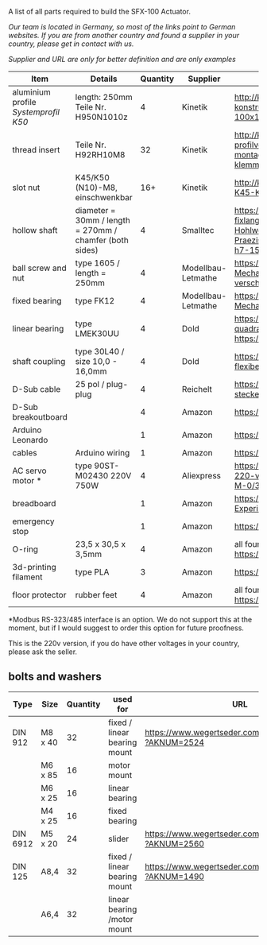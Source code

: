 A list of all parts required to build the SFX-100 Actuator.

_Our team is located in Germany, so most of the links point to German websites._
_If you are from another country and found a supplier in your country, please get in contact with us._

_Supplier and URL are only for better definition and are only examples_

| Item | Details | Quantity | Supplier | URL |
|---|---|---|---|---|
| aluminium profile _Systemprofil K50_ |  length: 250mm Teile Nr. H950N1010z | 4  |  Kinetik | <http://kinetikmsystem.de/profilsystem--konstruktionsprofile-K50-Nut-10/Aluminiumprofil-100x100--Konstruktionsprofil-K50--N10--100x100.html>  |
| thread insert  | Teile Nr. H92RH10M8  | 32  | Kinetik   | http://kinetikmsystem.de/Aluprofil-Verbindungstechnik--profilverbindungstechnik--profilverbinder--montageverbinder--gelenke--schnellverbinder--klemmverbinder-/Reduzierhuelse-RH10-M8.html  |
| slot nut  | K45/K50 (N10)-M8, einschwenkbar | 16+ | Kinetik  |  http://kinetikmsystem.de/DIN--und-Normteile/Nutenstein-K45-K50--N10--M8--einschwenkbar.html |
| hollow shaft  | diameter = 30mm / length = 270mm / chamfer (both sides)  | 4  | Smalltec  | https://smalltec.de/de/wellenfuehrungen/praezisionswellen-fixlang/gehaertete-wellen/hohlwellen/Praezisions---Hohlwelle---30mm--C60-oder-100Cr6--Praezisionswelle----gehaertet--geschliffen--Toleranz-h7-1513.html  |
| ball screw and nut  | type 1605 / length = 250mm | 4 | Modellbau-Letmathe | https://www.rc-letmathe.de/CNC-Mechanik/Kugelumlaufspindel-mit-Mutter-1605---verschiedene-Laengen |
| fixed bearing | type FK12 | 4 | Modellbau-Letmathe | https://www.rc-letmathe.de/CNC-Mechanik/Festlagereinheit-FK12 |
| linear bearing | type LMEK30UU | 4 | Dold | https://www.dold-mechatronik.de/Linearlager-mit-quadratischem-Flansch-30mm-LMEK30UU   https://www.ebay.de/itm/162415651574 |
| shaft coupling | type 30L40 / size 10,0 - 16,0mm | 4 | Dold | https://www.dold-mechatronik.de/Wellenkupplung-XB-flexibel-D30L40-1000-1600mm |
| D-Sub cable | 25 pol / plug-plug | 4 | Reichelt | https://www.reichelt.de/d-sub-kabel-1-1-25-pol-stecker-stecker-1-8-m-2-0-m-ak-4010-p3997.html |
| D-Sub breakoutboard |  | 4 | Amazon | https://www.amazon.de/dp/B01N5CBPQE |
| Arduino Leonardo |  | 1 | Amazon  | https://www.amazon.de/dp/B008A36R2Y |
| cables | Arduino wiring | 1 | Amazon  | https://www.amazon.de/dp/B078RKZ745 |
| AC servo motor *| type 90ST-M02430 220V 750W | 4 | Aliexpress | https://de.aliexpress.com/store/product/90ST-M02430-220-v-750-watt-AC-Servo-motor-3000-rpm-2-4-N-M-0/3223052_32844070107.html |
| breadboard |  | 1 | Amazon | https://www.amazon.de/SODIAL-Steckbrett-Breadboard-Experimentierboard-Steckplatine/dp/B00JGFDKBQ |
| emergency stop |  | 1 | Amazon | https://www.amazon.de/dp/B06WVRV84B |
| O-ring | 23,5 x 30,5 x 3,5mm | 4 | Amazon | all four included in this set: https://www.amazon.de/gp/product/B000B9RKL2 |
| 3d-printing filament | type PLA | 3 | Amazon | https://www.amazon.de/gp/product/B071DM81ZK/ |
| floor protector | rubber feet | 4 | Amazon | all four included in this set: https://www.amazon.de/gp/product/B008MVVU4Y |

*Modbus RS-323/485 interface is an option. We do not support this at the moment, but if I would suggest to order this option for future proofness.

This is the 220v version, if you do have other voltages in your country,  please ask the seller.

## bolts and washers

| Type | Size | Quantity | used for | URL|
|---|---|---|---|---|
| DIN 912  | M8 x 40 | 32 | fixed / linear bearing mount |  https://www.wegertseder.com/ArticleDetails.aspx?AKNUM=2524 |
|   | M6 x 85 | 16 | motor mount | |
|  | M6 x 25  | 16  | linear bearing  | |
|  | M4 x 25  | 16  | fixed bearing  | |
| DIN 6912 | M5 x 20 | 24 | slider | https://www.wegertseder.com/ArticleDetails.aspx?AKNUM=2560 |
| DIN 125  | A8,4 | 32 | fixed / linear bearing mount |  https://www.wegertseder.com/ArticleDetails.aspx?AKNUM=1490 |
|   | A6,4 | 32 | linear bearing /motor mount | |